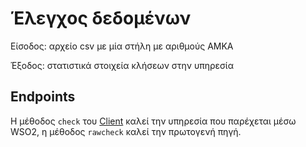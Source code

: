 # Έλεγχος δεδομένων 

Είσοδος: αρχείο csv με μία στήλη με αριθμούς ΑΜΚΑ

Έξοδος: στατιστικά στοιχεία κλήσεων στην υπηρεσία

## Endpoints

Η μέθοδος `check` του [Client](src/Client.php) καλεί την υπηρεσία που 
παρέχεται μέσω WSO2, η μέθοδος `rawcheck` καλεί την πρωτογενή πηγή.
